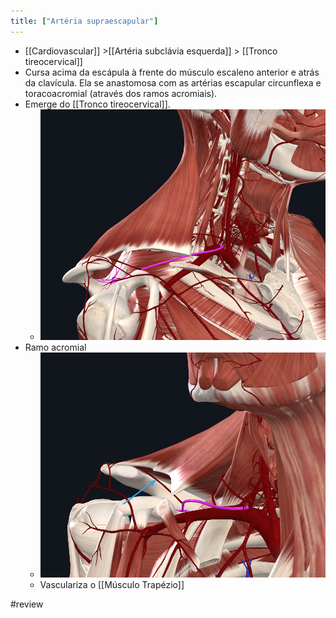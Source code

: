 ```yaml
---
title: ["Artéria supraescapular"]
---
```

+ [[Cardiovascular]] >[[Artéria subclávia esquerda]] >  [[Tronco tireocervical]] 
+ Cursa acima da escápula à frente do músculo escaleno anterior e atrás da clavícula. Ela se anastomosa com as artérias escapular circunflexa e toracoacromial (através dos ramos acromiais).
+ Emerge do [[Tronco tireocervical]].
	+ ![Pasted image 20210420223743.png](Pasted%20image%2020210420223743.png)
+ Ramo acromial
	+ ![Pasted image 20210420223907.png](Pasted%20image%2020210420223907.png)
	+ Vasculariza o [[Músculo Trapézio]]

#review 